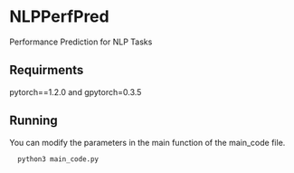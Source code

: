 # NLPPerfPred
Performance Prediction for NLP Tasks

## Requirments 
pytorch==1.2.0 and gpytorch=0.3.5

## Running
You can modify the parameters in the main function of the main_code file.
```bash
  python3 main_code.py
```
